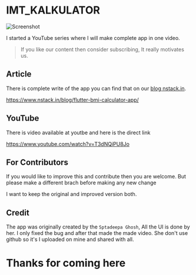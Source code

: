 # IMT_KALKULATOR

![Screenshot](https://res.cloudinary.com/nitishk72/image/upload/v1595680512/nstack_in/blog/flutter/flutter-bmi-calculator.png)

I started a YouTube series where I will make complete app in one video.

> If you like our content then consider subscribing, It really motivates us.

## Article

There is complete write of the app you can find that on our [blog nstack.in](https://www.nstack.in/blog/flutter-bmi-calculator-app/).

https://www.nstack.in/blog/flutter-bmi-calculator-app/

## YouTube

There is video available at youtbe and here is the direct link

https://www.youtube.com/watch?v=T3dNQiPU8Jo

## For Contributors

If you would like to improve this and contribute then you are welcome. But please make a different brach before making any new change

I want to keep the original and improved version both.

## Credit

The app was originally created by the `Sptadeepa Ghosh`, All the UI is done by her. I only fixed the bug and after that made the made video. She don't use github so it's I uploaded on mine and shared with all.

# Thanks for coming here
